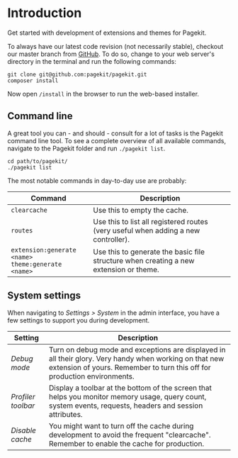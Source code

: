 # Introduction

<p class="uk-article-lead">Get started with development of extensions and themes for Pagekit.</p>

To always have our latest code revision (not necessarily stable), checkout our master branch from [GitHub](https://github.com/pagekit/pagekit). To do so, change to your web server's directory in the terminal and run the following commands:

```shell
git clone git@github.com:pagekit/pagekit.git
composer install
```

Now open `/install` in the browser to run the web-based installer.

## Command line

A great tool you can - and should - consult for a lot of tasks is the Pagekit command line tool. To see a complete overview of all available commands, navigate to the Pagekit folder and run `./pagekit list`.

```shell
cd path/to/pagekit/
./pagekit list
```

The most notable commands in day-to-day use are probably:

| Command    | Description |
|------------------|-------------|
| `clearcache`     | Use this to empty the cache.  |
| `routes`         | Use this to list all registered routes (very useful when adding a new controller).  |
| `extension:generate <name>` <br> `theme:generate <name>`| Use this to generate the basic file structure when creating a new extension or theme.  |

## System settings

When navigating to *Settings > System* in the admin interface, you have a few settings to support you during development.

| Setting               | Description |
|-----------------------|-------------|
| *Debug mode*        | Turn on debug mode and exceptions are displayed in all their glory. Very handy when working on that new extension of yours. Remember to turn this off for production environments.  |
| *Profiler toolbar*  | Display a toolbar at the bottom of the screen that helps you monitor memory usage, query count, system events, requests, headers and session attributes.  |
| *Disable cache*     | You might want to turn off the cache during development to avoid the frequent "clearcache". Remember to enable the cache for production.  |
